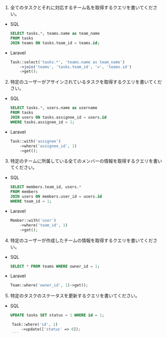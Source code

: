 1. 全てのタスクとそれに対応するチーム名を取得するクエリを書いてください。
- SQL
    ```sql
    SELECT tasks.*, teams.name as team_name
    FROM tasks
    JOIN teams ON tasks.team_id = teams.id;
    ```
- Laravel
    ```php
    Task::select('tasks.*', 'teams.name as team_name')
        ->join('teams', 'tasks.team_id', '=', 'teams.id')
        ->get();
    ```

2. 特定のユーザーがアサインされているタスクを取得するクエリを書いてください。
- SQL
    ```sql
    SELECT tasks.*, users.name as username
    FROM tasks
    JOIN users ON tasks.assignee_id = users.id
    WHERE tasks.assignee_id = 1;
    ```
- Laravel
    ```php
    Task::with('assignee')
        ->where('assignee_id', 1)
        ->get();
    ```

3. 特定のチームに所属している全てのメンバーの情報を取得するクエリを書いてください。
- SQL
    ```sql
    SELECT members.team_id, users.*
    FROM members
    JOIN users ON members.user_id = users.id
    WHERE team_id = 1;
    ```
- Laravel
    ```php
    Member::with('user')
        ->where('team_id', 1)
        ->get();
    ```

4. 特定のユーザーが作成したチームの情報を取得するクエリを書いてください。
- SQL
    ```sql
    SELECT * FROM teams WHERE owner_id = 1;
    ```
- Laravel
    ```php
    Team::where('owner_id', 1)->get();
    ```

5. 特定のタスクのステータスを更新するクエリを書いてください。
- SQL
    ```sql
    UPDATE tasks SET status = 1 WHERE id = 1;
    ```
```php
    Task::where('id', 1)
        ->update(['status' => 0]);
    ```
